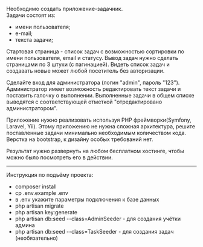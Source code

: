 Необходимо создать приложение-задачник.<br>
Задачи состоят из:
- имени пользователя;
- е-mail;
- текста задачи;

Стартовая страница - список задач с возможностью сортировки по имени пользователя, email и статусу. Вывод задач нужно сделать страницами по 3 штуки (с пагинацией). Видеть список задач и создавать новые может любой посетитель без авторизации.

Сделайте вход для администратора (логин "admin", пароль "123"). Администратор имеет возможность редактировать текст задачи и поставить галочку о выполнении. Выполненные задачи в общем списке выводятся с соответствующей отметкой "отредактировано администратором".

Приложение нужно реализовать используя PHP фреймворки(Symfony, Laravel, Yii). Этому приложению не нужна сложная архитектура, решите поставленные задачи минимально необходимым количеством кода. Верстка на bootstrap, к дизайну особых требований нет.

Результат нужно развернуть на любом бесплатном хостинге, чтобы можно было посмотреть его в действии.

<hr>

Инструкция по подъёму проекта:
- composer install
- cp .env.example .env
- в .env укажите параметры подключения к базе данных
- php artisan migrate
- php artisan key:generate
- php artisan db:seed --class=AdminSeeder - для создания учётки админа
- php artisan db:seed --class=TaskSeeder - для создания задач (необязательно)
